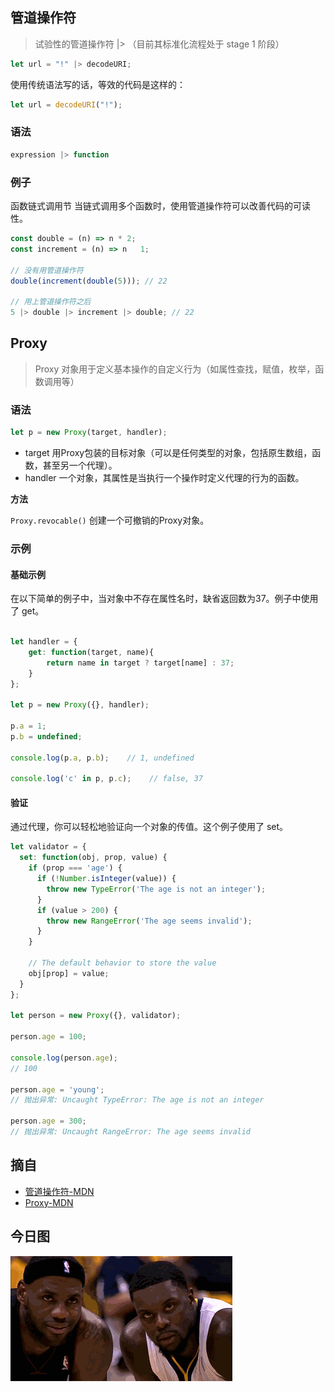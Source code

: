 ## 管道操作符

> 试验性的管道操作符 |> （目前其标准化流程处于 stage 1 阶段）


```js
let url = "!" |> decodeURI;
```
使用传统语法写的话，等效的代码是这样的：

```js
let url = decodeURI("!");
```

### 语法
```js
expression |> function
```

### 例子
函数链式调用节
当链式调用多个函数时，使用管道操作符可以改善代码的可读性。
```js
const double = (n) => n * 2;
const increment = (n) => n   1;

// 没有用管道操作符
double(increment(double(5))); // 22

// 用上管道操作符之后
5 |> double |> increment |> double; // 22
```
## Proxy
> Proxy 对象用于定义基本操作的自定义行为（如属性查找，赋值，枚举，函数调用等）

### 语法
```js
let p = new Proxy(target, handler);
```
- target
用Proxy包装的目标对象（可以是任何类型的对象，包括原生数组，函数，甚至另一个代理）。
- handler
一个对象，其属性是当执行一个操作时定义代理的行为的函数。

**方法**

`Proxy.revocable()`
创建一个可撤销的Proxy对象。

### 示例
#### 基础示例
在以下简单的例子中，当对象中不存在属性名时，缺省返回数为37。例子中使用了 get。
```js

let handler = {
    get: function(target, name){
        return name in target ? target[name] : 37;
    }
};

let p = new Proxy({}, handler);

p.a = 1;
p.b = undefined;

console.log(p.a, p.b);    // 1, undefined

console.log('c' in p, p.c);    // false, 37
```

#### 验证
通过代理，你可以轻松地验证向一个对象的传值。这个例子使用了 set。

```js
let validator = {
  set: function(obj, prop, value) {
    if (prop === 'age') {
      if (!Number.isInteger(value)) {
        throw new TypeError('The age is not an integer');
      }
      if (value > 200) {
        throw new RangeError('The age seems invalid');
      }
    }

    // The default behavior to store the value
    obj[prop] = value;
  }
};

let person = new Proxy({}, validator);

person.age = 100;

console.log(person.age);
// 100

person.age = 'young';
// 抛出异常: Uncaught TypeError: The age is not an integer

person.age = 300;
// 抛出异常: Uncaught RangeError: The age seems invalid
```



## 摘自
- [管道操作符-MDN](https://developer.mozilla.org/zh-CN/docs/Web/JavaScript/Reference/Operators/管道操作符)
- [Proxy-MDN](https://developer.mozilla.org/zh-CN/docs/Web/JavaScript/Reference/Global_Objects/Proxy)


## 今日图
![rereere.gif](../images/rereere.gif)
